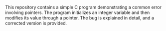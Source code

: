 This repository contains a simple C program demonstrating a common error involving pointers. The program initializes an integer variable and then modifies its value through a pointer. The bug is explained in detail, and a corrected version is provided.